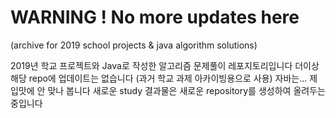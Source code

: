 # WARNING ! No more updates here  
(archive for 2019 school projects & java algorithm solutions)
  
2019년 학교 프로젝트와 Java로 작성한 알고리즘 문제풀이 레포지토리입니다 
더이상 해당 repo에 업데이트는 없습니다 (과거 학교 과제 아카이빙용으로 사용)
자바는... 제 입맛에 안 맞나 봅니다
새로운 study 결과물은 새로운 repository를 생성하여 올려두는 중입니다
